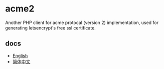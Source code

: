 # acme2
Another PHP client for acme protocal (version 2) implementation, used for generating letsencrypt's free ssl certificate.

## docs
* [English](https://github.com/stonemax/acme2/blob/master/docs/README.md)
* [简体中文](https://github.com/stonemax/acme2/blob/master/docs/README-ZH.md)
